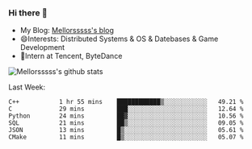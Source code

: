 ### Hi there 👋

- My Blog: [Mellorsssss's blog](https://mellorsssss.com/)
- 😄Interests: Distributed Systems & OS & Datebases & Game Development
- 🤔Intern at Tencent, ByteDance


![Mellorsssss's github stats](https://github-readme-stats.vercel.app/api?username=Mellorsssss&show_icons=true&theme=radical)

<!-- ![Top Langs](https://github-readme-stats.vercel.app/api/top-langs/?username=anuraghazra&hide=javascript,html,typescript,css,glsl) -->

<!--
**Mellorsssss/Mellorsssss** is a ✨ _special_ ✨ repository because its `README.md` (this file) appears on your GitHub profile.

Here are some ideas to get you started:

- 🔭 I’m currently working on ...
- 🌱 I’m currently learning ...
- 👯 I’m looking to collaborate on ...
- 🤔 I’m looking for help with ...
- 💬 Ask me about ...
- 📫 How to reach me: ...
- 😄 Pronouns: ...
- ⚡ Fun fact: ...
-->

Last Week:
<!--START_SECTION:waka-->

```text
C++           1 hr 55 mins    ████████████▒░░░░░░░░░░░░   49.21 %
C             29 mins         ███░░░░░░░░░░░░░░░░░░░░░░   12.64 %
Python        24 mins         ██▓░░░░░░░░░░░░░░░░░░░░░░   10.56 %
SQL           21 mins         ██▒░░░░░░░░░░░░░░░░░░░░░░   09.05 %
JSON          13 mins         █▒░░░░░░░░░░░░░░░░░░░░░░░   05.61 %
CMake         11 mins         █▒░░░░░░░░░░░░░░░░░░░░░░░   05.07 %
```

<!--END_SECTION:waka-->

